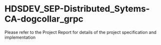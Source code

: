 # HDSDEV_SEP-Distributed_Sytems-CA-dogcollar_grpc
Please refer to the Project Report for details of the project specification and implementation
